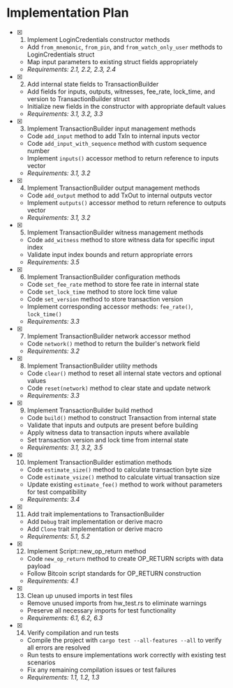 # Implementation Plan

- [x] 1. Implement LoginCredentials constructor methods
  - Add `from_mnemonic`, `from_pin`, and `from_watch_only_user` methods to LoginCredentials struct
  - Map input parameters to existing struct fields appropriately
  - _Requirements: 2.1, 2.2, 2.3, 2.4_

- [x] 2. Add internal state fields to TransactionBuilder
  - Add fields for inputs, outputs, witnesses, fee_rate, lock_time, and version to TransactionBuilder struct
  - Initialize new fields in the constructor with appropriate default values
  - _Requirements: 3.1, 3.2, 3.3_

- [x] 3. Implement TransactionBuilder input management methods
  - Code `add_input` method to add TxIn to internal inputs vector
  - Code `add_input_with_sequence` method with custom sequence number
  - Implement `inputs()` accessor method to return reference to inputs vector
  - _Requirements: 3.1, 3.2_

- [x] 4. Implement TransactionBuilder output management methods
  - Code `add_output` method to add TxOut to internal outputs vector
  - Implement `outputs()` accessor method to return reference to outputs vector
  - _Requirements: 3.1, 3.2_

- [x] 5. Implement TransactionBuilder witness management methods
  - Code `add_witness` method to store witness data for specific input index
  - Validate input index bounds and return appropriate errors
  - _Requirements: 3.5_

- [x] 6. Implement TransactionBuilder configuration methods
  - Code `set_fee_rate` method to store fee rate in internal state
  - Code `set_lock_time` method to store lock time value
  - Code `set_version` method to store transaction version
  - Implement corresponding accessor methods: `fee_rate()`, `lock_time()`
  - _Requirements: 3.3_

- [x] 7. Implement TransactionBuilder network accessor method
  - Code `network()` method to return the builder's network field
  - _Requirements: 3.2_

- [x] 8. Implement TransactionBuilder utility methods
  - Code `clear()` method to reset all internal state vectors and optional values
  - Code `reset(network)` method to clear state and update network
  - _Requirements: 3.3_

- [x] 9. Implement TransactionBuilder build method
  - Code `build()` method to construct Transaction from internal state
  - Validate that inputs and outputs are present before building
  - Apply witness data to transaction inputs where available
  - Set transaction version and lock time from internal state
  - _Requirements: 3.1, 3.2, 3.5_

- [x] 10. Implement TransactionBuilder estimation methods
  - Code `estimate_size()` method to calculate transaction byte size
  - Code `estimate_vsize()` method to calculate virtual transaction size
  - Update existing `estimate_fee()` method to work without parameters for test compatibility
  - _Requirements: 3.4_

- [x] 11. Add trait implementations to TransactionBuilder
  - Add `Debug` trait implementation or derive macro
  - Add `Clone` trait implementation or derive macro
  - _Requirements: 5.1, 5.2_

- [x] 12. Implement Script::new_op_return method
  - Code `new_op_return` method to create OP_RETURN scripts with data payload
  - Follow Bitcoin script standards for OP_RETURN construction
  - _Requirements: 4.1_

- [x] 13. Clean up unused imports in test files
  - Remove unused imports from hw_test.rs to eliminate warnings
  - Preserve all necessary imports for test functionality
  - _Requirements: 6.1, 6.2, 6.3_

- [x] 14. Verify compilation and run tests
  - Compile the project with `cargo test --all-features --all` to verify all errors are resolved
  - Run tests to ensure implementations work correctly with existing test scenarios
  - Fix any remaining compilation issues or test failures
  - _Requirements: 1.1, 1.2, 1.3_